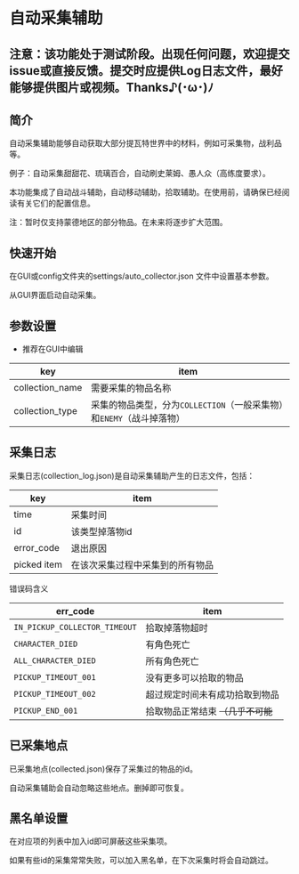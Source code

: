 # 自动采集辅助

## 注意：该功能处于测试阶段。出现任何问题，欢迎提交issue或直接反馈。提交时应提供Log日志文件，最好能够提供图片或视频。Thanks♪(･ω･)ﾉ

## 简介

自动采集辅助能够自动获取大部分提瓦特世界中的材料，例如可采集物，战利品等。

例子：自动采集甜甜花、琉璃百合，自动刷史莱姆、愚人众（高练度要求）。

本功能集成了自动战斗辅助，自动移动辅助，拾取辅助。在使用前，请确保已经阅读有关它们的配置信息。

注：暂时仅支持蒙德地区的部分物品。在未来将逐步扩大范围。

## 快速开始

在GUI或config文件夹的settings/auto_collector.json 文件中设置基本参数。

从GUI界面启动自动采集。

## 参数设置

- 推荐在GUI中编辑

| key         | item             |
|-------------|------------------|
| collection_name        | 需要采集的物品名称             |
| collection_type          | 采集的物品类型，分为`COLLECTION`（一般采集物）和`ENEMY`（战斗掉落物）         |

## 采集日志

采集日志(collection_log.json)是自动采集辅助产生的日志文件，包括：

| key         | item             |
|-------------|------------------|
| time        | 采集时间             |
| id          | 该类型掉落物id         |
| error_code  | 退出原因             |
| picked item | 在该次采集过程中采集到的所有物品 |

错误码含义

| err_code | item|
|----|----|
|`IN_PICKUP_COLLECTOR_TIMEOUT`|拾取掉落物超时|
|`CHARACTER_DIED`|有角色死亡|
|`ALL_CHARACTER_DIED`|所有角色死亡|
|`PICKUP_TIMEOUT_001`|没有更多可以拾取的物品|
|`PICKUP_TIMEOUT_002`|超过规定时间未有成功拾取到物品|
|`PICKUP_END_001`|拾取物品正常结束 ~~（几乎不可能~~|

## 已采集地点

已采集地点(collected.json)保存了采集过的物品的id。

自动采集辅助会自动忽略这些地点。删掉即可恢复。

## 黑名单设置

在对应项的列表中加入id即可屏蔽这些采集项。

如果有些id的采集常常失败，可以加入黑名单，在下次采集时将会自动跳过。
